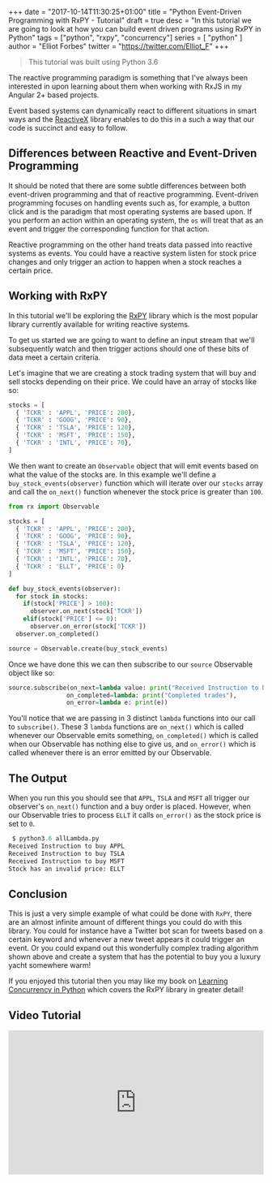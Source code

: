 +++
date = "2017-10-14T11:30:25+01:00"
title = "Python Event-Driven Programming with RxPY - Tutorial"
draft = true
desc = "In this tutorial we are going to look at how you can build event driven programs using RxPY in Python"
tags = ["python", "rxpy", "concurrency"]
series = [ "python" ]
author = "Elliot Forbes"
twitter = "https://twitter.com/Elliot_F"
+++

> This tutorial was built using Python 3.6

The reactive programming paradigm is something that I've always been interested in upon learning about them when working with RxJS in my Angular 2+ based projects. 

Event based systems can dynamically react to different situations in smart ways and the [ReactiveX](https://github.com/ReactiveX) library enables to do this in a such a way that our code is succinct and easy to follow. 

## Differences between Reactive and Event-Driven Programming

It should be noted that there are some subtle differences between both event-driven programming and that of reactive programming. Event-driven programming focuses on handling events such as, for example, a button click and is the paradigm that most operating systems are based upon. If you perform an action within an operating system, the `os` will treat that as an event and trigger the corresponding function for that action.

Reactive programming on the other hand treats data passed into reactive systems as events. You could have a reactive system listen for stock price changes and only trigger an action to happen when a stock reaches a certain price. 

## Working with RxPY

In this tutorial we'll be exploring the [RxPY](https://github.com/ReactiveX/RxPY) library which is the most popular library currently available for writing reactive systems. 

To get us started we are going to want to define an input stream that we'll subsequently watch and then trigger actions should one of these bits of data meet a certain criteria. 

Let's imagine that we are creating a stock trading system that will buy and sell stocks depending on their price. We could have an array of stocks like so:

```py
stocks = [
  { 'TCKR' : 'APPL', 'PRICE': 200},
  { 'TCKR' : 'GOOG', 'PRICE': 90},
  { 'TCKR' : 'TSLA', 'PRICE': 120},
  { 'TCKR' : 'MSFT', 'PRICE': 150},
  { 'TCKR' : 'INTL', 'PRICE': 70},
]
```

We then want to create an `Observable` object that will emit events based on what the value of the stocks are. In this example we'll define a `buy_stock_events(observer)` function which will iterate over our `stocks` array and call the `on_next()` function whenever the stock price is greater than `100`.

```py
from rx import Observable

stocks = [
  { 'TCKR' : 'APPL', 'PRICE': 200},
  { 'TCKR' : 'GOOG', 'PRICE': 90},
  { 'TCKR' : 'TSLA', 'PRICE': 120},
  { 'TCKR' : 'MSFT', 'PRICE': 150},
  { 'TCKR' : 'INTL', 'PRICE': 70},
  { 'TCKR' : 'ELLT', 'PRICE': 0}
]

def buy_stock_events(observer):
  for stock in stocks:
    if(stock['PRICE'] > 100):
      observer.on_next(stock['TCKR'])
    elif(stock['PRICE'] <= 0):
      observer.on_error(stock['TCKR'])
  observer.on_completed()

source = Observable.create(buy_stock_events) 
```

Once we have done this we can then subscribe to our `source` Observable object like so:

```py
source.subscribe(on_next=lambda value: print("Received Instruction to buy {0}".format(value)),
                on_completed=lambda: print("Completed trades"),
                on_error=lambda e: print(e))
```

You'll notice that we are passing in 3 distinct `lambda` functions into our call to `subscribe()`. These 3 `lambda` functions are `on_next()` which is called whenever our Observable emits something, `on_completed()` which is called when our Observable has nothing else to give us, and `on_error()` which is called whenever there is an error emitted by our Observable.

## The Output

When you run this you should see that `APPL`, `TSLA` and `MSFT` all trigger our observer's `on_next()` function and a buy order is placed. However, when our Observable tries to process `ELLT` it calls `on_error()` as the stock price is set to `0`.

```py
 $ python3.6 allLambda.py
Received Instruction to buy APPL
Received Instruction to buy TSLA
Received Instruction to buy MSFT
Stock has an invalid price: ELLT
```

## Conclusion

This is just a very simple example of what could be done with `RxPY`, there are an almost infinite amount of different things you could do with this library. You could for instance have a Twitter bot scan for tweets based on a certain keyword and whenever a new tweet appears it could trigger an event. Or you could expand out this wonderfully complex trading algorithm shown above and create a system that has the potential to buy you a luxury yacht somewhere warm!

If you enjoyed this tutorial then you may like my book on [Learning Concurrency in Python](https://www.packtpub.com/application-development/learning-concurrency-python) which covers the RxPY library in greater detail!

## Video Tutorial

<div style="position:relative;height:0;padding-bottom:56.3%"><iframe src="https://www.youtube.com/embed/tQA8I8yMxxM?ecver=2" style="position:absolute;width:100%;height:100%;left:0" width="639" height="360" frameborder="0" gesture="media" allowfullscreen></iframe></div>